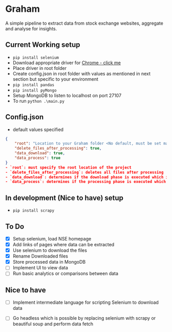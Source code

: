 # Graham
A simple pipeline to extract data from stock exchange websites, aggregate and analyse for insights.

## Current Working setup
- `pip install selenium`
- Download appropriate driver for [Chrome - click me](https://chromedriver.storage.googleapis.com/index.html?path=88.0.4324.96/)
- Place driver in root folder
- Create config.json in root folder with values as mentioned in next section but specific to your environment
- `pip install pandas`
- `pip install pyMongo`
- Setup MongoDB to listen to localhost on port 27107
- To run `python .\main.py`

## Config.json
- default values specified
```JSON
{ 
    "root": "Location to your Graham folder <No default, must be set manually>",
    "delete_files_after_processing": true, 
    "data_download": true,
    "data_process": true
}
- `root`: must specify the root location of the project
- `delete_files_after_processing`: deletes all files after processing
- `data_download`: determines if the download phase is executed which includes running selenium and downloading the files
- `data_process`: determines if the processing phase is executed which includes renaming file, parsing file and storing data in mongodb
```

## In development (Nice to have) setup
- `pip install scrapy`

## To Do
- [X] Setup selenium, load NSE homepage
- [X] Add links of pages where data can be extracted
- [X] Use selenium to download the files
- [X] Rename Downloaded files
- [X] Store processed data in MongoDB
- [ ] Implement UI to view data
- [ ] Run basic analytics or comparisons between data

## Nice to have
- [ ] Implement intermediate language for scripting Selenium to download data
- [ ] Go headless which is possible by replacing selenium with scrapy or beautiful soup and perform data fetch 

